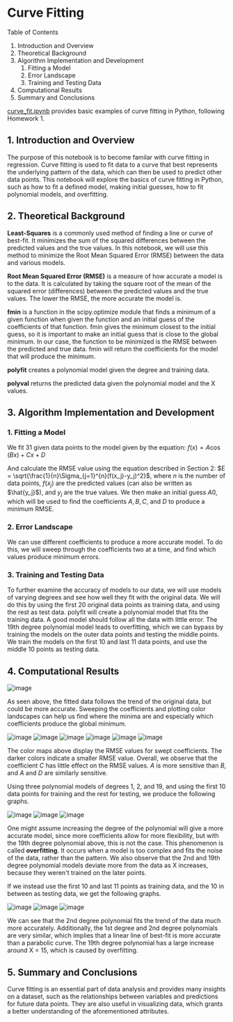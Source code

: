 # <a name="curve_fitting"></a>Curve Fitting

Table of Contents
1. Introduction and Overview
2. Theoretical Background
3. Algorithm Implementation and Development 
    1. Fitting a Model
    2. Error Landscape
    3. Training and Testing Data
4. Computational Results
5. Summary and Conclusions

[curve_fit.ipynb](https://github.com/marybun/machine_learning/blob/main/HW1/curve_fit.ipynb) provides basic examples of curve fitting in Python, following Homework 1.
## 1. Introduction and Overview

The purpose of this notebook is to become familar with curve fitting in regression. Curve fitting is used to fit data to a curve that best represents the underlying pattern of the data, which can then be used to predict other data points. This notebook will explore the basics of curve fitting in Python, such as how to fit a defined model, making initial guesses, how to fit polynomial models, and overfitting.

## 2. Theoretical Background

**Least-Squares** is a commonly used method of finding a line or curve of best-fit. It minimizes the sum of the squared differences between the predicted values and the true values. In this notebook, we will use this method to minimize the Root Mean Squared Error (RMSE) between the data and various models.

**Root Mean Squared Error (RMSE)** is a measure of how accurate a model is to the data. It is calculated by taking the square root of the mean of the squared error (differences) between the predicted values and the true values. The lower the RMSE, the more accurate the model is.

**fmin** is a function in the scipy.optimize module that finds a minimum of a given function when given the function and an initial guess of the coefficients of that function. fmin gives the minimum closest to the initial guess, so it is important to make an initial guess that is close to the global minimum. In our case, the function to be minimized is the RMSE between the predicted and true data. fmin will return the coefficients for the model that will produce the minimum.

**polyfit** creates a polynomial model given the degree and training data.

**polyval** returns the predicted data given the polynomial model and the X values.

## 3. Algorithm Implementation and Development 

### 1. Fitting a Model

We fit 31 given data points to the model given by the equation: $f(x) = A\cos(Bx) + Cx + D$

And calculate the RMSE value using the equation described in Section 2: $E = \sqrt{\frac{1}{n}\Sigma_{j=1}^{n}(f(x_j)-y_j)^2}$, where $n$ is the number of data points, $f(x_j)$ are the predicted values (can also be written as $\hat{y_j}$), and $y_j$ are the true values.
We then make an initial guess $A0$, which will be used to find the coefficients $A, B, C,$ and $D$ to produce a minimum RMSE.

### 2. Error Landscape

We can use different coefficients to produce a more accurate model. To do this, we will sweep through the coefficients two at a time, and find which values produce minimum errors.

### 3. Training and Testing Data

To further examine the accuracy of models to our data, we will use models of varying degrees and see how well they fit with the original data. We will do this by using the first 20 original data points as training data, and using the rest as test data. polyfit will create a polynomial model that fits the training data. A good model should follow all the data with little error.
The 19th degree polynomial model leads to overfitting, which we can bypass by training the models on the outer data points and testing the middle points. We train the models on the first 10 and last 11 data points, and use the middle 10 points as testing data.

## 4. Computational Results

![image](https://user-images.githubusercontent.com/108769794/231020268-774e7a5b-5216-45d4-8e44-05d378a09c98.png)

As seen above, the fitted data follows the trend of the original data, but could be more accurate. Sweeping the coefficients and plotting color landscapes can help us find where the minima are and especially which coefficients produce the global minimum.

![image](https://user-images.githubusercontent.com/108769794/231073659-d4412fc6-3649-4a92-ab73-53cd445ae65f.png)
![image](https://user-images.githubusercontent.com/108769794/231073682-9438661c-d426-4852-ba37-acd111e3c5ce.png)
![image](https://user-images.githubusercontent.com/108769794/231073703-0fe5916d-9bf9-4cbe-81b0-2e872633e2f4.png)
![image](https://user-images.githubusercontent.com/108769794/231073727-9c8e3cda-0c53-4f99-b5a8-2720411ed794.png)
![image](https://user-images.githubusercontent.com/108769794/231073739-6f491d6a-0d76-4222-9956-b0ab0f1c2e4f.png)
![image](https://user-images.githubusercontent.com/108769794/231073758-773a7286-9fd6-488f-b146-a9d41b80d3bc.png)


The color maps above display the RMSE values for swept coefficients. The darker colors indicate a smaller RMSE value. Overall, we observe that the coefficient $C$ has little effect on the RMSE values. $A$ is more sensitive than $B$, and $A$ and $D$ are similarly sensitive. 

Using three polynomial models of degrees 1, 2, and 19, and using the first 10 data points for training and the rest for testing, we produce the following graphs.

![image](https://user-images.githubusercontent.com/108769794/231020572-09fe5ab3-ac24-4d23-8a6e-543ef9dfd370.png)
![image](https://user-images.githubusercontent.com/108769794/231020582-78cc0685-6390-458a-b3c1-3d8e66606206.png)
![image](https://user-images.githubusercontent.com/108769794/231020598-8e5d4449-d540-48d5-a38d-56f3ba9b8493.png)

One might assume increasing the degree of the polynomial will give a more accurate model, since more coefficients allow for more flexibility, but with the 19th degree polynomial above, this is not the case. This phenomenon is called **overfitting**. It occurs when a model is too complex and fits the noise of the data, rather than the pattern.
We also observe that the 2nd and 19th degree polynomial models deviate more from the data as X increases, because they weren't trained on the later points.

If we instead use the first 10 and last 11 points as training data, and the 10 in between as testing data, we get the following graphs.

![image](https://user-images.githubusercontent.com/108769794/231020765-967bb324-2fc6-4b2d-8b48-dda42cf8547e.png)
![image](https://user-images.githubusercontent.com/108769794/231020779-02afb9b5-324d-4ff9-9f00-4082dcb23e2f.png)
![image](https://user-images.githubusercontent.com/108769794/231020787-892379eb-a1ae-4b51-baac-3ad559b92498.png)

We can see that the 2nd degree polynomial fits the trend of the data much more accurately. Additionally, the 1st degree and 2nd degree polynomials are very similar, which implies that a linear line of best-fit is more accurate than a parabolic curve. The 19th degree polynomial has a large increase around X = 15, which is caused by overfitting.

## 5. Summary and Conclusions

Curve fitting is an essential part of data analysis and provides many insights on a dataset, such as the relationships between variables and predictions for future data points. They are also useful in visualizing data, which grants a better understanding of the aforementioned attributes.

